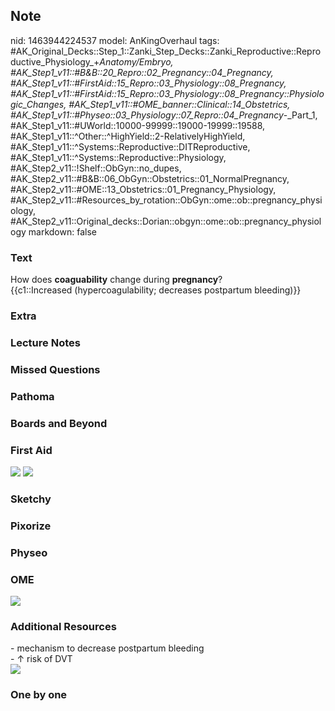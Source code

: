 ## Note
nid: 1463944224537
model: AnKingOverhaul
tags: #AK_Original_Decks::Step_1::Zanki_Step_Decks::Zanki_Reproductive::Reproductive_Physiology_+_Anatomy/Embryo, #AK_Step1_v11::#B&B::20_Repro::02_Pregnancy::04_Pregnancy, #AK_Step1_v11::#FirstAid::15_Repro::03_Physiology::08_Pregnancy, #AK_Step1_v11::#FirstAid::15_Repro::03_Physiology::08_Pregnancy::Physiologic_Changes, #AK_Step1_v11::#OME_banner::Clinical::14_Obstetrics, #AK_Step1_v11::#Physeo::03_Physiology::07_Repro::04_Pregnancy_-_Part_1, #AK_Step1_v11::#UWorld::10000-99999::19000-19999::19588, #AK_Step1_v11::^Other::^HighYield::2-RelativelyHighYield, #AK_Step1_v11::^Systems::Reproductive::DITReproductive, #AK_Step1_v11::^Systems::Reproductive::Physiology, #AK_Step2_v11::!Shelf::ObGyn::no_dupes, #AK_Step2_v11::#B&B::06_ObGyn::Obstetrics::01_NormalPregnancy, #AK_Step2_v11::#OME::13_Obstetrics::01_Pregnancy_Physiology, #AK_Step2_v11::#Resources_by_rotation::ObGyn::ome::ob::pregnancy_physiology, #AK_Step2_v11::Original_decks::Dorian::obgyn::ome::ob::pregnancy_physiology
markdown: false

### Text
<div>
  How does <b>coaguability</b> change during <b>pregnancy</b>?
</div>
<div>
  {{c1::Increased (hypercoagulability; decreases postpartum
  bleeding)}}
</div>

### Extra


### Lecture Notes


### Missed Questions


### Pathoma


### Boards and Beyond


### First Aid
<img src="tmp_XTEAP.png"> <img src="tmp2fGHW6.png">

### Sketchy


### Pixorize


### Physeo


### OME
<div class="ome-widget">
  <a href=
  "https://onlinemeded.org/spa/obstetrics?ref=anki"><img src=
  "_OME_AnkiFlashcards_Topic_4.png"></a>
</div>

### Additional Resources
<div>
  - mechanism to decrease postpartum bleeding
</div>
<div>
  - ↑ risk of DVT
</div><img src="paste-10111048799485953.jpg" style="" class=
"resizer">

### One by one

